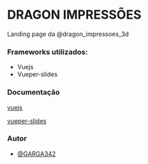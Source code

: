 # DRAGON IMPRESSÕES

Landing page da @dragon_impressoes_3d

### Frameworks utilizados:
- Vuejs
- Vueper-slides

### Documentação

[vuejs](https://vuejs.org/guide/introduction.html)

[vueper-slides](https://antoniandre.github.io/vueper-slides/)
### Autor

- [@GARGA342](https://github.com/GARGA342)